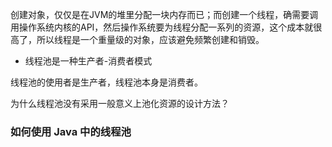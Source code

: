 
创建对象，仅仅是在JVM的堆里分配一块内存而已；而创建一个线程，确需要调用操作系统内核的API，然后操作系统要为线程分配一系列的资源，这个成本就很高了，所以线程是一个重量级的对象，应该避免频繁创建和销毁。


- 线程池是一种生产者-消费者模式

线程池的使用者是生产者，线程池本身是消费者。

为什么线程池没有采用一般意义上池化资源的设计方法？


### 如何使用 Java 中的线程池